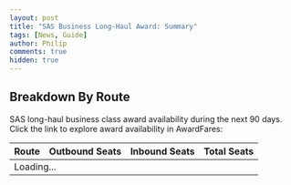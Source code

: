 ```yaml
---
layout: post
title: "SAS Business Long-Haul Award: Summary"
tags: [News, Guide]
author: Philip
comments: true
hidden: true
---
```


<canvas id="chart" width="400" height="0"></canvas>

## Breakdown By Route
SAS long-haul business class award availability during the next 90 days. Click the link to explore award availability in AwardFares:

<table>
  <thead>
    <tr>
      <th>Route</th>
      <th>Outbound Seats</th>
      <th>Inbound Seats</th>
      <th>Total Seats</th>
    </tr>
  </thead>
  <tbody>
    <tr>
      <td colspan="4">Loading...</td>
    </tr>
  </tbody>
</table>

<script src="https://cdnjs.cloudflare.com/ajax/libs/jquery/3.4.1/jquery.min.js"></script>
<script src="https://cdnjs.cloudflare.com/ajax/libs/Chart.js/2.9.3/Chart.bundle.min.js"></script>

<script>
  setTimeout(function () {
    const data = [{"route":"CPH-IAD / IAD-CPH","outbound":175,"inbound":135,"total":310},{"route":"CPH-ORD / ORD-CPH","outbound":161,"inbound":88,"total":249},{"route":"ARN-ORD / ORD-ARN","outbound":159,"inbound":104,"total":263},{"route":"CPH-EWR / EWR-CPH","outbound":107,"inbound":82,"total":189},{"route":"CPH-BOS / BOS-CPH","outbound":86,"inbound":67,"total":153},{"route":"CPH-NRT / NRT-CPH","outbound":77,"inbound":76,"total":153},{"route":"CPH-SFO / SFO-CPH","outbound":56,"inbound":62,"total":118},{"route":"ARN-EWR / EWR-ARN","outbound":60,"inbound":18,"total":78},{"route":"OSL-EWR / EWR-OSL","outbound":51,"inbound":47,"total":98},{"route":"CPH-PEK / PEK-CPH","outbound":48,"inbound":11,"total":59},{"route":"CPH-PVG / PVG-CPH","outbound":48,"inbound":47,"total":95},{"route":"CPH-MIA / MIA-CPH","outbound":23,"inbound":1,"total":24},{"route":"CPH-HKG / HKG-CPH","outbound":7,"inbound":16,"total":23},{"route":"OSL-MIA / MIA-OSL","outbound":3,"inbound":4,"total":7},{"route":"CPH-LAX / LAX-CPH","outbound":3,"inbound":0,"total":3},{"route":"ARN-MIA / MIA-ARN","outbound":2,"inbound":0,"total":2},{"route":"CPH-HND / HND-CPH","outbound":0,"inbound":0,"total":0}];
    
    var html = '';
    var outbound = 0;
    var inbound = 0;
    var total = 0;
    data.forEach(e => {
      const route = e.route.split('-').join(',').split(' / ').join('.');
      var url = `https://awardfares.com/search?${route};c:business;a:SK`
      html += `<tr><td><a href="${url}">${e.route}</a></td><td>${e.outbound}</td><td>${e.inbound}</td><td>${e.total}</td>`;
      outbound += e.outbound;
      inbound += e.inbound;
      total += e.total;
    });
    html += `<tr><td>Total</td><td>${outbound}</td><td>${inbound}</td><td>${total}</td>`;
    
    $('tbody').html(html);

    $('#chart').attr({ height: 200 });

    new Chart($('#chart'), {
      type: 'horizontalBar',
      data: {
        labels: data.map(e => e.route),
        datasets: [
          {
            label: 'Outbound',
            data: data.map(e => e.outbound),
            backgroundColor: '#0000FF'
          },
          {
            label: 'Inbound',
            data: data.map(e => e.inbound),
            backgroundColor: '#000099'
          },
        ]
      },
      options: {
        legend: {
          position: 'top',
        },
        scales: {
          xAxes: [{
            stacked: true,
          }],
          yAxes: [{
            stacked: true,
          }]
        }
      }
    });

  }, 1000);
  $.getJSON('https://awardfares.com/stats/sas-business.json', function(data) {
    console.log(data);
  });
</script>
